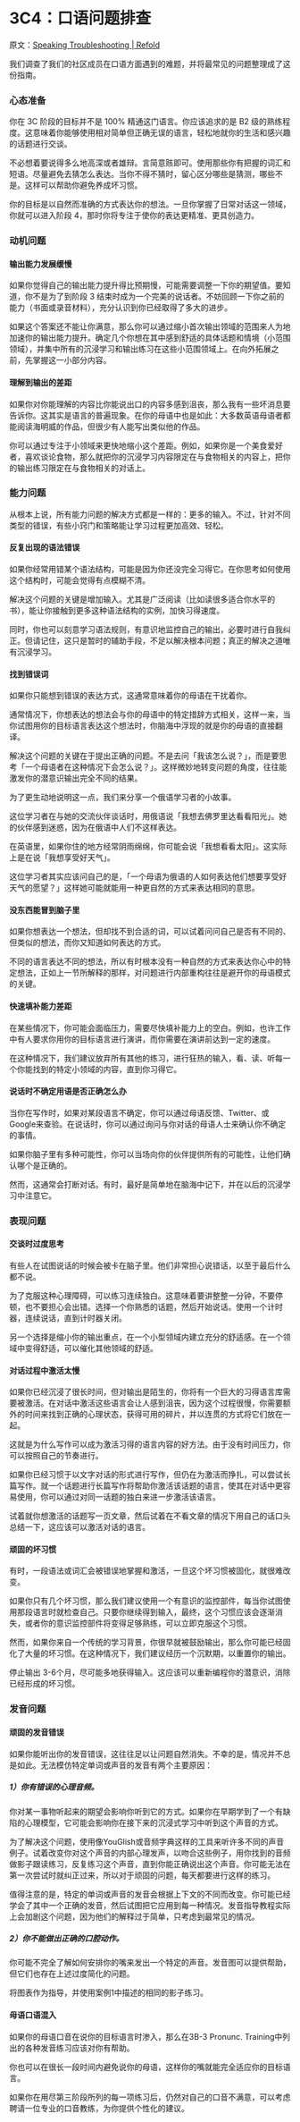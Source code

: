 # 3C4：口语问题排查

原文：[Speaking Troubleshooting | Refold](https://refold.la/roadmap/stage-3/c/speaking-troubleshooting)

我们调查了我们的社区成员在口语方面遇到的难题，并将最常见的问题整理成了这份指南。

### 心态准备

你在 3C 阶段的目标并不是 100% 精通这门语言。你应该追求的是 B2 级的熟练程度。这意味着你能够使用相对简单但正确无误的语言，轻松地就你的生活和感兴趣的话题进行交谈。

不必想着要说得多么地高深或者雄辩。言简意赅即可。使用那些你有把握的词汇和短语。尽量避免去猜怎么表达。当你不得不猜时，留心区分哪些是猜测，哪些不是。这样可以帮助你避免养成坏习惯。

你的目标是以自然而准确的方式表达你的想法。一旦你掌握了日常对话这一领域，你就可以进入阶段 4，那时你将专注于使你的表达更精准、更具创造力。

### 动机问题

#### 输出能力发展缓慢

如果你觉得自己的输出能力提升得比预期慢，可能需要调整一下你的期望值。要知道，你不是为了到阶段 3 结束时成为一个完美的说话者。不妨回顾一下你之前的能力（书面或录音材料），充分认识到你已经取得了多大的进步。

如果这个答案还不能让你满意，那么你可以通过缩小首次输出领域的范围来人为地加速你的输出能力提升。确定几个你想在其中感到舒适的具体话题和情境（小范围领域），并集中所有的沉浸学习和输出练习在这些小范围领域上。在向外拓展之前，先掌握这一小部分内容。

#### 理解到输出的差距

如果你对你能理解的内容比你能说出口的内容多感到沮丧，那么我有一些坏消息要告诉你。这其实是语言的普遍现象。在你的母语中也是如此：大多数英语母语者都能阅读海明威的作品，但很少有人能写出类似他的作品。

你可以通过专注于小领域来更快地缩小这个差距。例如，如果你是一个美食爱好者，喜欢谈论食物，那么就把你的沉浸学习内容限定在与食物相关的内容上，把你的输出练习限定在与食物相关的对话上。

### 能力问题

从根本上说，所有能力问题的解决方式都是一样的：更多的输入。不过，针对不同类型的错误，有些小窍门和策略能让学习过程更加高效、轻松。

#### 反复出现的语法错误

如果你经常用错某个语法结构，可能是因为你还没完全习得它。在你思考如何使用这个结构时，可能会觉得有点模糊不清。

解决这个问题的关键是增加输入。尤其是广泛阅读（比如读很多适合你水平的书），能让你接触到更多这种语法结构的实例，加快习得速度。

同时，你也可以刻意学习语法规则，有意识地监控自己的输出，必要时进行自我纠正。但请记住，这只是暂时的辅助手段，不足以解决根本问题；真正的解决之道唯有沉浸学习。

#### 找到错误词

如果你只能想到错误的表达方式，这通常意味着你的母语在干扰着你。

通常情况下，你想表达的想法会与你的母语中的特定措辞方式相关，这样一来，当你试图用你的目标语言表达这个想法时，你脑海中浮现的就是你的母语的直接翻译。

解决这个问题的关键在于提出正确的问题。不是去问「我该怎么说？」，而是要思考「一个母语者在这种情况下会怎么说？」。这样微妙地转变问题的角度，往往能激发你的潜意识输出完全不同的结果。

为了更生动地说明这一点，我们来分享一个俄语学习者的小故事。

这位学习者在与她的交流伙伴谈话时，用俄语说「我想去佛罗里达看看阳光」。她的伙伴感到迷惑，因为在俄语中人们不这样表达。

在英语里，如果你住的地方经常阴雨绵绵，你可能会说「我想看看太阳」。这实际上是在说「我想享受好天气」。

这位学习者其实应该问自己的是，「一个母语为俄语的人如何表达他们想要享受好天气的愿望？」这样她可能就能用一种更自然的方式来表达相同的意思。

#### 没东西能冒到脑子里

如果你想表达一个想法，但却找不到合适的词，可以试着问问自己是否有不同的、但类似的想法，而你又知道如何表达的方式。

不同的语言表达不同的想法，所以有时根本没有一种自然的方式来表达你心中的特定想法，正如上一节所解释的那样，对问题进行内部重构往往是避开你的母语模式的关键。

#### 快速填补能力差距

在某些情况下，你可能会面临压力，需要尽快填补能力上的空白。例如，也许工作中有人要求你用你的目标语言进行演讲，而你需要在演讲前达到一定的速度。

在这种情况下，我们建议放弃所有其他的练习，进行狂热的输入，看、读、听每一个你能找到的特定小领域的内容，直到你习得它。

#### 说话时不确定用语是否正确怎么办

当你在写作时，如果对某段语言不确定，你可以通过母语反馈、Twitter、或Google来查验。在说话时，你可以通过询问与你对话的母语人士来确认你不确定的事情。

如果你脑子里有多种可能性，你可以当场向你的伙伴提供所有的可能性，让他们确认哪个是正确的。

然而，这通常会打断对话。有时，最好是简单地在脑海中记下，并在以后的沉浸学习中注意它。

### 表现问题

#### 交谈时过度思考

有些人在试图说话的时候会被卡在脑子里。他们非常担心说错话，以至于最后什么都不说。

为了克服这种心理障碍，可以练习连续独白。这意味着要讲整整一分钟，不要停顿，也不要担心会出错。选择一个你熟悉的话题，然后开始说话。使用一个计时器，连续说话，直到计时器关闭。

另一个选择是缩小你的输出重点，在一个小型领域内建立充分的舒适感。在一个领域中变得舒适，可以催化其他领域的舒适。

#### 对话过程中激活太慢

如果你已经沉浸了很长时间，但对输出是陌生的，你将有一个巨大的习得语言库需要被激活。在对话中激活这些语言会让人感到沮丧，因为这个过程很慢，你需要额外的时间来找到正确的心理状态，获得可用的碎片，并以连贯的方式将它们放在一起。

这就是为什么写作可以成为激活习得的语言内容的好方法。由于没有时间压力，你可以按照自己的节奏进行。

如果你已经习惯于以文字对话的形式进行写作，但仍在为激活而挣扎，可以尝试长篇写作。就一个话题进行长篇写作将帮助你激活该话题的语言，使其在对话中更容易使用，你可以通过对同一话题的独白来进一步激活该语言。

试着就你想激活的话题写一页文章，然后试着在不看文章的情况下用自己的话口头总结一下，这应该可以激活对话的语言。

#### 顽固的坏习惯

有时，一段语法或词汇会被错误地掌握和激活，一旦这个坏习惯被固化，就很难改变。

如果你只有几个坏习惯，那么我们建议使用一个有意识的监控部件，每当你试图使用那段语言时就检查自己。只要你继续得到输入，最终，这个习惯应该会逐渐消失，或者你的意识监控部件将变得足够熟练，可以立即克服这个习惯。

然而，如果你来自一个传统的学习背景，你很早就被鼓励输出，那么你可能已经固化了大量的坏习惯。在这种情况下，我们建议经历一个沉默期，以重置你的输出。

停止输出 3-6个月，尽可能多地获得输入。这应该可以重新编程你的潜意识，消除已经形成的坏习惯。

### 发音问题

#### 顽固的发音错误

如果你能听出你的发音错误，这往往足以让问题自然消失。不幸的是，情况并不总是如此。无法模仿特定单词或声音的发音有两个主要原因：

##### 1）你有错误的心理音频。

你对某一事物听起来的期望会影响你听到它的方式。如果你在早期学到了一个有缺陷的心理模型，它可能会影响你在接下来的沉浸式学习中听到这个声音的方式。

为了解决这个问题，使用像YouGlish或音频字典这样的工具来听许多不同的声音例子。试着改变你对这个声音的内部心理发声，以吻合这些例子，用你找到的音频做影子跟读练习，反复练习这个声音，直到你能正确说出这个声音。你可能无法在第一次尝试时就纠正过来，所以对于顽固的问题，每天都要进行这样的练习。

值得注意的是，特定的单词或声音的发音会根据上下文的不同而改变。你可能已经学会了其中一个正确的发音，然后试图把它应用到每一种情况。发音指导教程实际上会加剧这个问题，因为他们的解释过于简单，只考虑到最常见的情况。

##### 2）你不能做出正确的口腔动作。

你可能不完全了解如何安排你的嘴来发出一个特定的声音。发音图可以提供帮助，但它们也存在上述过度简化的问题。

将图表作为指导，并使用案例1中描述的相同的影子练习。

#### 母语口语混入

如果你的母语口音在说你的目标语言时渗入，那么在3B-3 Pronunc. Training中列出的各种发音练习应该对你有帮助。

你也可以在很长一段时间内避免说你的母语，这样你的嘴就能完全适应你的目标语言。

如果你在用尽第三阶段所列的每一项练习后，仍然对自己的口音不满意，可以考虑聘请一位专业的口音教练，为你提供个性化的建议。